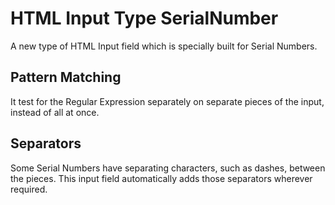 # HTML Input Type SerialNumber
A new type of HTML Input field which is specially built for Serial Numbers.
## Pattern Matching
It test for the Regular Expression separately on separate pieces of the input, instead of all at once.
## Separators
Some Serial Numbers have separating characters, such as dashes, between the pieces. This input field automatically adds those separators wherever required.
